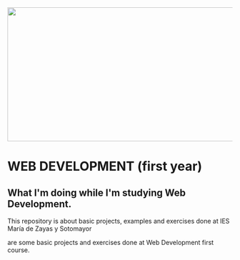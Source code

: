 <img src="https://cdn.pixabay.com/photo/2016/12/09/22/10/programming-1896158_960_720.jpg" width="800" height="300">
<h1>WEB DEVELOPMENT (first year)</h1>
<h2>What I'm doing while I'm studying Web Development.</h2>

This repository is about basic projects, examples and exercises done at IES María de Zayas y Sotomayor

are some basic projects and exercises done at Web Development first course.
